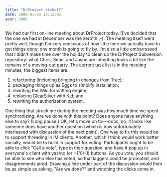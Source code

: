 ```yaml
---
title: "DrProject kickoff"
date: 2006-01-03 15:12:02
year: 2006
---
```

We had our first on-line meeting about DrProject today.  (I've decided that the one we had in December was the zero'th ;-).  The meeting itself went pretty well, though I'm very conscious of how little time we actually have to get things done: one month is going to fly by.  I'm also a little embarrassed that I didn't make time over the holiday to clean up the DrProject Subversion repository: what Chris, Sean, and Jason are inheriting looks a bit like the remains of a moving-out party.  The current task list is in the meeting minutes; the biggest items are:
<ol>
	<li>refactoring (including bringing in changes from <a href="http://projects.edgewall.com/trac">Trac</a>);</li>
	<li>packaging things up as Eggs to simplify installation;</li>
	<li>rewriting the Wiki formatting engine;</li>
	<li>replacing <a href="http://www.clearsilver.net">ClearSilver</a> with <a href="http://kid.lesscode.org">Kid</a>; and</li>
	<li>rewriting the authorization system.</li>
</ol>
One thing that struck me during the meeting was how much time we spent synchronizing.  Are we done with this point?  Does anyone have anything else to say?  (Long pause.)  OK, let's move on to---oops, no, it looks like someone <em>does</em> have another question (which is now unfortunately interleaved with discussion of the next point).  One way to fix this would be to support threading in IM clients.  Another, which I think would work better socially, would be to build in support for voting.  Participants ought to be able to click "Call a vote", type in their question, and have it pop up in everyone's client with yes/no (or +1/0/-1) buttons.  As you vote, you should be able to see who else has voted, so that laggers could be prompted, and disagreements aired.  Drawing a line under part of the discussion would then be as simple as asking, "Are we done?" and watching the clicks come in.
